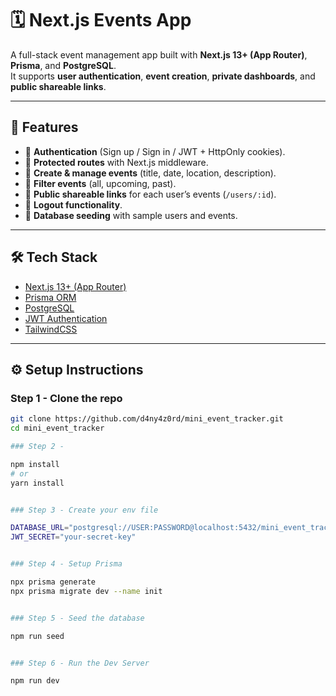 # 🗓️ Next.js Events App

A full-stack event management app built with **Next.js 13+ (App Router)**, **Prisma**, and **PostgreSQL**.  
It supports **user authentication**, **event creation**, **private dashboards**, and **public shareable links**.

---

## 🚀 Features
- 🔐 **Authentication** (Sign up / Sign in / JWT + HttpOnly cookies).
- 👤 **Protected routes** with Next.js middleware.
- 📝 **Create & manage events** (title, date, location, description).
- 📅 **Filter events** (all, upcoming, past).
- 🔗 **Public shareable links** for each user’s events (`/users/:id`).
- 🚪 **Logout functionality**.
- 🌱 **Database seeding** with sample users and events.

---

## 🛠️ Tech Stack
- [Next.js 13+ (App Router)](https://nextjs.org/docs/app)  
- [Prisma ORM](https://www.prisma.io/)  
- [PostgreSQL](https://www.postgresql.org/)  
- [JWT Authentication](https://jwt.io/)  
- [TailwindCSS](https://tailwindcss.com/)  

---

## ⚙️ Setup Instructions


### Step 1 - Clone the repo

```bash
git clone https://github.com/d4ny4z0rd/mini_event_tracker.git
cd mini_event_tracker

### Step 2 -

npm install
# or
yarn install


### Step 3 - Create your env file

DATABASE_URL="postgresql://USER:PASSWORD@localhost:5432/mini_event_tracker"
JWT_SECRET="your-secret-key"


### Step 4 - Setup Prisma

npx prisma generate
npx prisma migrate dev --name init


### Step 5 - Seed the database

npm run seed


### Step 6 - Run the Dev Server

npm run dev
